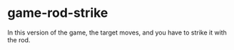 # game-rod-strike
In this version of the game, the target moves, and you have to strike it with the rod.
